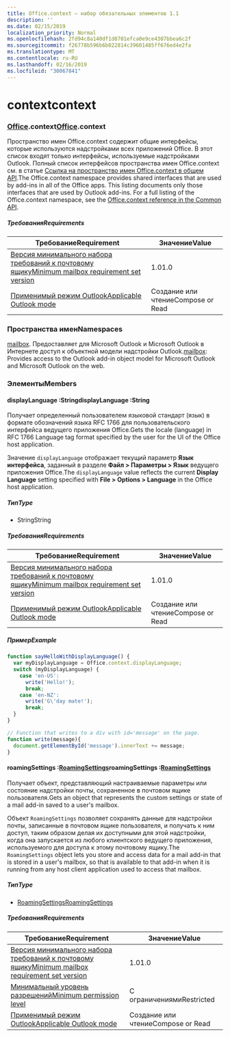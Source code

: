```yaml
---
title: Office.context — набор обязательных элементов 1.1
description: ''
ms.date: 02/15/2019
localization_priority: Normal
ms.openlocfilehash: 2fd94c8a140df1d0701efca0e9ce4307bbea6c2f
ms.sourcegitcommit: f26778b596b6b022814c39601485ff676ed4e2fa
ms.translationtype: MT
ms.contentlocale: ru-RU
ms.lasthandoff: 02/16/2019
ms.locfileid: "30067841"
---
```

# <a name="context"></a><span data-ttu-id="f0a2f-102">context</span><span class="sxs-lookup"><span data-stu-id="f0a2f-102">context</span></span>

### <a name="officeofficemdcontext"></a><span data-ttu-id="f0a2f-103">[Office](Office.md).context</span><span class="sxs-lookup"><span data-stu-id="f0a2f-103">[Office](Office.md).context</span></span>

<span data-ttu-id="f0a2f-p101">Пространство имен Office.context содержит общие интерфейсы, которые используются надстройками всех приложений Office. В этот список входят только интерфейсы, используемые надстройками Outlook. Полный список интерфейсов пространства имен Office.context см. в статье [Ссылка на пространство имен Office.context в общем API](/javascript/api/office/office.context).</span><span class="sxs-lookup"><span data-stu-id="f0a2f-p101">The Office.context namespace provides shared interfaces that are used by add-ins in all of the Office apps. This listing documents only those interfaces that are used by Outlook add-ins. For a full listing of the Office.context namespace, see the [Office.context reference in the Common API](/javascript/api/office/office.context).</span></span>


##### <a name="requirements"></a><span data-ttu-id="f0a2f-106">Требования</span><span class="sxs-lookup"><span data-stu-id="f0a2f-106">Requirements</span></span>

|<span data-ttu-id="f0a2f-107">Требование</span><span class="sxs-lookup"><span data-stu-id="f0a2f-107">Requirement</span></span>| <span data-ttu-id="f0a2f-108">Значение</span><span class="sxs-lookup"><span data-stu-id="f0a2f-108">Value</span></span>|
|---|---|
|[<span data-ttu-id="f0a2f-109">Версия минимального набора требований к почтовому ящику</span><span class="sxs-lookup"><span data-stu-id="f0a2f-109">Minimum mailbox requirement set version</span></span>](/office/dev/add-ins/reference/requirement-sets/outlook-api-requirement-sets)| <span data-ttu-id="f0a2f-110">1.0</span><span class="sxs-lookup"><span data-stu-id="f0a2f-110">1.0</span></span>|
|[<span data-ttu-id="f0a2f-111">Применимый режим Outlook</span><span class="sxs-lookup"><span data-stu-id="f0a2f-111">Applicable Outlook mode</span></span>](https://docs.microsoft.com/outlook/add-ins/#extension-points)| <span data-ttu-id="f0a2f-112">Создание или чтение</span><span class="sxs-lookup"><span data-stu-id="f0a2f-112">Compose or Read</span></span>|

### <a name="namespaces"></a><span data-ttu-id="f0a2f-113">Пространства имен</span><span class="sxs-lookup"><span data-stu-id="f0a2f-113">Namespaces</span></span>

<span data-ttu-id="f0a2f-114">[mailbox](office.context.mailbox.md). Предоставляет для Microsoft Outlook и Microsoft Outlook в Интернете доступ к объектной модели надстройки Outlook.</span><span class="sxs-lookup"><span data-stu-id="f0a2f-114">[mailbox](office.context.mailbox.md): Provides access to the Outlook add-in object model for Microsoft Outlook and Microsoft Outlook on the web.</span></span>

### <a name="members"></a><span data-ttu-id="f0a2f-115">Элементы</span><span class="sxs-lookup"><span data-stu-id="f0a2f-115">Members</span></span>

####  <a name="displaylanguage-string"></a><span data-ttu-id="f0a2f-116">displayLanguage :String</span><span class="sxs-lookup"><span data-stu-id="f0a2f-116">displayLanguage :String</span></span>

<span data-ttu-id="f0a2f-117">Получает определенный пользователем языковой стандарт (язык) в формате обозначений языка RFC 1766 для пользовательского интерфейса ведущего приложения Office.</span><span class="sxs-lookup"><span data-stu-id="f0a2f-117">Gets the locale (language) in RFC 1766 Language tag format specified by the user for the UI of the Office host application.</span></span>

<span data-ttu-id="f0a2f-118">Значение `displayLanguage` отображает текущий параметр **Язык интерфейса**, заданный в разделе **Файл > Параметры > Язык** ведущего приложения Office.</span><span class="sxs-lookup"><span data-stu-id="f0a2f-118">The `displayLanguage` value reflects the current **Display Language** setting specified with **File > Options > Language** in the Office host application.</span></span>

##### <a name="type"></a><span data-ttu-id="f0a2f-119">Тип</span><span class="sxs-lookup"><span data-stu-id="f0a2f-119">Type</span></span>

*   <span data-ttu-id="f0a2f-120">String</span><span class="sxs-lookup"><span data-stu-id="f0a2f-120">String</span></span>

##### <a name="requirements"></a><span data-ttu-id="f0a2f-121">Требования</span><span class="sxs-lookup"><span data-stu-id="f0a2f-121">Requirements</span></span>

|<span data-ttu-id="f0a2f-122">Требование</span><span class="sxs-lookup"><span data-stu-id="f0a2f-122">Requirement</span></span>| <span data-ttu-id="f0a2f-123">Значение</span><span class="sxs-lookup"><span data-stu-id="f0a2f-123">Value</span></span>|
|---|---|
|[<span data-ttu-id="f0a2f-124">Версия минимального набора требований к почтовому ящику</span><span class="sxs-lookup"><span data-stu-id="f0a2f-124">Minimum mailbox requirement set version</span></span>](/office/dev/add-ins/reference/requirement-sets/outlook-api-requirement-sets)| <span data-ttu-id="f0a2f-125">1.0</span><span class="sxs-lookup"><span data-stu-id="f0a2f-125">1.0</span></span>|
|[<span data-ttu-id="f0a2f-126">Применимый режим Outlook</span><span class="sxs-lookup"><span data-stu-id="f0a2f-126">Applicable Outlook mode</span></span>](https://docs.microsoft.com/outlook/add-ins/#extension-points)| <span data-ttu-id="f0a2f-127">Создание или чтение</span><span class="sxs-lookup"><span data-stu-id="f0a2f-127">Compose or Read</span></span>|

##### <a name="example"></a><span data-ttu-id="f0a2f-128">Пример</span><span class="sxs-lookup"><span data-stu-id="f0a2f-128">Example</span></span>

```javascript
function sayHelloWithDisplayLanguage() {
  var myDisplayLanguage = Office.context.displayLanguage;
  switch (myDisplayLanguage) {
    case 'en-US':
      write('Hello!');
      break;
    case 'en-NZ':
      write('G\'day mate!');
      break;
  }
}

// Function that writes to a div with id='message' on the page.
function write(message){
  document.getElementById('message').innerText += message;
}
```

####  <a name="roamingsettings-roamingsettingsjavascriptapioutlook11officeroamingsettings"></a><span data-ttu-id="f0a2f-129">roamingSettings :[RoamingSettings](/javascript/api/outlook_1_1/office.RoamingSettings)</span><span class="sxs-lookup"><span data-stu-id="f0a2f-129">roamingSettings :[RoamingSettings](/javascript/api/outlook_1_1/office.RoamingSettings)</span></span>

<span data-ttu-id="f0a2f-130">Получает объект, представляющий настраиваемые параметры или состояние надстройки почты, сохраненное в почтовом ящике пользователя.</span><span class="sxs-lookup"><span data-stu-id="f0a2f-130">Gets an object that represents the custom settings or state of a mail add-in saved to a user's mailbox.</span></span>

<span data-ttu-id="f0a2f-131">Объект `RoamingSettings` позволяет сохранять данные для надстройки почты, записанные в почтовом ящике пользователя, и получать к ним доступ, таким образом делая их доступными для этой надстройки, когда она запускается из любого клиентского ведущего приложения, используемого для доступа к этому почтовому ящику.</span><span class="sxs-lookup"><span data-stu-id="f0a2f-131">The `RoamingSettings` object lets you store and access data for a mail add-in that is stored in a user's mailbox, so that is available to that add-in when it is running from any host client application used to access that mailbox.</span></span>

##### <a name="type"></a><span data-ttu-id="f0a2f-132">Тип</span><span class="sxs-lookup"><span data-stu-id="f0a2f-132">Type</span></span>

*   [<span data-ttu-id="f0a2f-133">RoamingSettings</span><span class="sxs-lookup"><span data-stu-id="f0a2f-133">RoamingSettings</span></span>](/javascript/api/outlook_1_1/office.RoamingSettings)

##### <a name="requirements"></a><span data-ttu-id="f0a2f-134">Требования</span><span class="sxs-lookup"><span data-stu-id="f0a2f-134">Requirements</span></span>

|<span data-ttu-id="f0a2f-135">Требование</span><span class="sxs-lookup"><span data-stu-id="f0a2f-135">Requirement</span></span>| <span data-ttu-id="f0a2f-136">Значение</span><span class="sxs-lookup"><span data-stu-id="f0a2f-136">Value</span></span>|
|---|---|
|[<span data-ttu-id="f0a2f-137">Версия минимального набора требований к почтовому ящику</span><span class="sxs-lookup"><span data-stu-id="f0a2f-137">Minimum mailbox requirement set version</span></span>](/office/dev/add-ins/reference/requirement-sets/outlook-api-requirement-sets)| <span data-ttu-id="f0a2f-138">1.0</span><span class="sxs-lookup"><span data-stu-id="f0a2f-138">1.0</span></span>|
|[<span data-ttu-id="f0a2f-139">Минимальный уровень разрешений</span><span class="sxs-lookup"><span data-stu-id="f0a2f-139">Minimum permission level</span></span>](https://docs.microsoft.com/outlook/add-ins/understanding-outlook-add-in-permissions)| <span data-ttu-id="f0a2f-140">С ограничениями</span><span class="sxs-lookup"><span data-stu-id="f0a2f-140">Restricted</span></span>|
|[<span data-ttu-id="f0a2f-141">Применимый режим Outlook</span><span class="sxs-lookup"><span data-stu-id="f0a2f-141">Applicable Outlook mode</span></span>](https://docs.microsoft.com/outlook/add-ins/#extension-points)| <span data-ttu-id="f0a2f-142">Создание или чтение</span><span class="sxs-lookup"><span data-stu-id="f0a2f-142">Compose or Read</span></span>|
